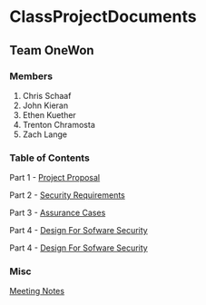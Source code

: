 # ClassProjectDocuments

## Team OneWon

### Members

1. Chris Schaaf
2. John Kieran
3. Ethen Kuether
4. Trenton Chramosta
5. Zach Lange

### Table of Contents

Part 1 - [Project Proposal](./ProjectProposal.md)

Part 2 - [Security Requirements](./SecurityRequirements.md)

Part 3 - [Assurance Cases](./AssuranceCases.md)

Part 4 - [Design For Sofware Security](./Design.md)

Part 4 - [Design For Sofware Security](./CodeAnalysis.md)

### Misc

[Meeting Notes](./MeetingNotes)
